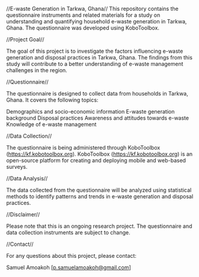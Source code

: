 //E-waste Generation in Tarkwa, Ghana//
This repository contains the questionnaire instruments and related materials for a study on understanding and quantifying household e-waste generation in Tarkwa, Ghana. The questionnaire was developed using KoboToolbox.

//Project Goal//

The goal of this project is to investigate the factors influencing e-waste generation and disposal practices in Tarkwa, Ghana. The findings from this study will contribute to a better understanding of e-waste management challenges in the region.

//Questionnaire//

The questionnaire is designed to collect data from households in Tarkwa, Ghana. It covers the following topics:

Demographics and socio-economic information
E-waste generation background
Disposal practices
Awareness and attitudes towards e-waste
Knowledge of e-waste management


//Data Collection//

The questionnaire is being administered through KoboToolbox (https://kf.kobotoolbox.org).  KoboToolbox (https://kf.kobotoolbox.org) is an open-source platform for creating and deploying mobile and web-based surveys.

//Data Analysis//

The data collected from the questionnaire will be analyzed using statistical methods to identify patterns and trends in e-waste generation and disposal practices.

//Disclaimer//

Please note that this is an ongoing research project. The questionnaire and data collection instruments are subject to change.

//Contact//

For any questions about this project, please contact:

Samuel Amoakoh
[p.samuelamoakoh@gmail.com]
